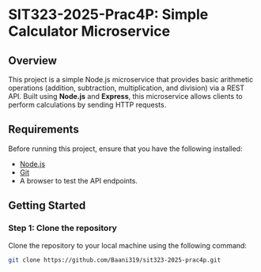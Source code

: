 # SIT323-2025-Prac4P: Simple Calculator Microservice

## Overview

This project is a simple Node.js microservice that provides basic arithmetic operations (addition, subtraction, multiplication, and division) via a REST API. Built using **Node.js** and **Express**, this microservice allows clients to perform calculations by sending HTTP requests.

## Requirements

Before running this project, ensure that you have the following installed:

- [Node.js](https://nodejs.org/en/download/)
- [Git](https://git-scm.com/)
- A browser to test the API endpoints.

## Getting Started

### Step 1: Clone the repository

Clone the repository to your local machine using the following command:

```bash
git clone https://github.com/Baani319/sit323-2025-prac4p.git
